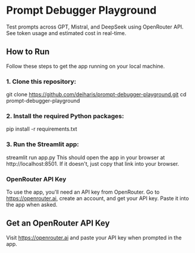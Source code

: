 # Prompt Debugger Playground

Test prompts across GPT, Mistral, and DeepSeek using OpenRouter API. See token usage and estimated cost in real-time.

##  How to Run

Follow these steps to get the app running on your local machine.

### 1. Clone this repository:

git clone https://github.com/deiharis/prompt-debugger-playground.git
cd prompt-debugger-playground

### 2. Install the required Python packages:

pip install -r requirements.txt

### 3. Run the Streamlit app:

streamlit run app.py
This should open the app in your browser at http://localhost:8501. If it doesn't, just copy that link into your browser.

### OpenRouter API Key

To use the app, you'll need an API key from OpenRouter.
Go to https://openrouter.ai, create an account, and get your API key.
Paste it into the app when asked.

##  Get an OpenRouter API Key

Visit https://openrouter.ai and paste your API key when prompted in the app.
